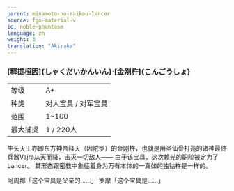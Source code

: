 ```yaml
---
parent: minamoto-no-raikou-lancer
source: fgo-material-v
id: noble-phantasm
language: zh
weight: 3
translation: "Akiraka"
---
```


### [释提桓因]{しゃくだいかんいん}·[金刚杵]{こんごうしょ}

<table>
  <tr><td>等级</td><td>A+</td></tr>
  <tr><td>种类</td><td>对人宝具 / 对军宝具</td></tr>
  <tr><td>范围</td><td>1~100</td></tr>
  <tr><td>最大捕捉</td><td>1 / 220人</td></tr>
</table>

牛头天王亦即东方神帝释天（因陀罗）的金刚杵，也就是用圣仙骨打造的诸神最终兵器Vajra从天而降，击灭一切敌人——
由于该宝具，这次赖光的职阶被定为了Lancer。
其形态跟密教中象征着身为万有本体的一真如的独钴杵是一样的。

阿周那「这个宝具是父亲的……」
罗摩「这个宝具是……」
